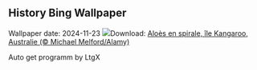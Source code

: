 ## History Bing Wallpaper
Wallpaper date: 2024-11-23
![](https://www.bing.com/th?id=OHR.FibonacciAloe_FR-FR2896003531_UHD.jpg&w=1000)Download: [Aloès en spirale, île Kangaroo, Australie (© Michael Melford/Alamy)](https://www.bing.com/th?id=OHR.FibonacciAloe_FR-FR2896003531_UHD.jpg)

Auto get programm by LtgX

